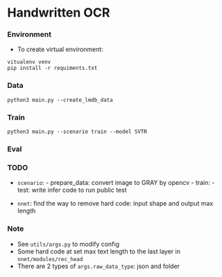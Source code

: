 # Handwritten OCR

### Environment

- To create virtual environment:
```
vitualenv venv
pip install -r requiments.txt
```

### Data
```
python3 main.py --create_lmdb_data
```

### Train
```
python3 main.py --scenario train --model SVTR
```

### Eval

### TODO
- `scenario`: - prepare_data: convert image to GRAY by opencv
              - train: 
              - test: write infer code to run public test

-  `nnet`: find the way to remove hard code: input shape and output max length

### Note
- See `utils/args.py` to modify config
- Some hard code at set max text length to the last layer in  `nnet/modules/rec_head`
- There are 2 types of `args.raw_data_type`: json and folder
